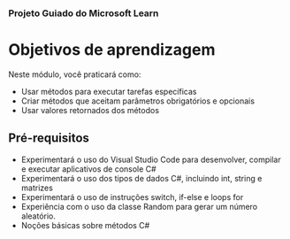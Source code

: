 ### Projeto Guiado do Microsoft Learn

# Objetivos de aprendizagem
Neste módulo, você praticará como:

 * Usar métodos para executar tarefas específicas
 * Criar métodos que aceitam parâmetros obrigatórios e opcionais
 * Usar valores retornados dos métodos

## Pré-requisitos
 * Experimentará o uso do Visual Studio Code para desenvolver, compilar e executar aplicativos de console C#
 * Experimentará o uso dos tipos de dados C#, incluindo int, string e matrizes
 * Experimentará o uso de instruções switch, if-else e loops for
 * Experiência com o uso da classe Random para gerar um número aleatório.
 * Noções básicas sobre métodos C#